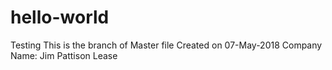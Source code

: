 # hello-world
Testing
This is the branch of Master file
Created on 07-May-2018
Company Name: Jim Pattison Lease
